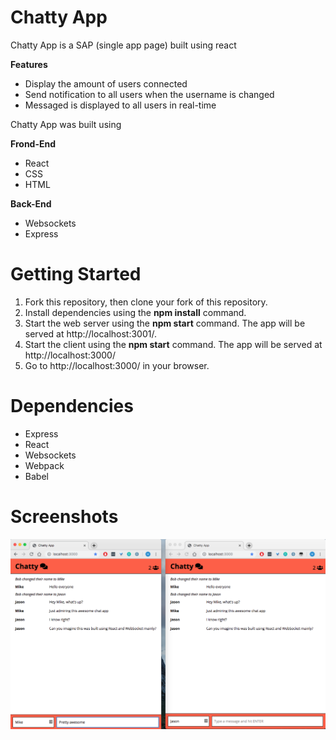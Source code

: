 Chatty App
=====================

Chatty App is a SAP (single app page) built using react

**Features**

* Display the amount of users connected
* Send notification to all users when the username is changed
* Messaged is displayed to all users in real-time

Chatty App was built using

**Frond-End**

* React
* CSS
* HTML

**Back-End**

* Websockets
* Express

**Getting Started**
=====================

1. Fork this repository, then clone your fork of this repository.
2. Install dependencies using the **npm install** command.
3. Start the web server using the **npm start** command. The app will be served at http://localhost:3001/.
4. Start the client using the **npm start** command. The app will be served at http://localhost:3000/
4. Go to http://localhost:3000/ in your browser.

**Dependencies**
=====================

* Express
* React
* Websockets
* Webpack
* Babel

**Screenshots**
=====================

![chat between two users demonstranting features like: user count, name change notification, and chat messages](https://github.com/mikewitk/chattyApp/blob/master/docs/Chatty_app-conversation.png "Chatty App Features")